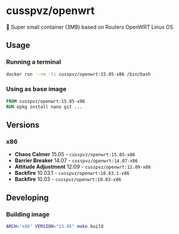 # cusspvz/openwrt

:minibus: Super small container (3MB) based on Routers OpenWRT Linux OS

## Usage

### Running a terminal
```bash
docker run --rm -ti cusspvz/openwrt:15.05-x86 /bin/bash
```

### Using as base image
```Dockerfile
FROM cusspvz/openwrt:15.05-x86
RUN opkg install nano git ...
```

## Versions

### x86
* **Chaos Calmer** 15.05 - `cusspvz/openwrt:15.05-x86`
* **Barrier Breaker** 14.07 - `cusspvz/openwrt:14.07-x86`
* **Attitude Adjustment** 12.09 - `cusspvz/openwrt:12.09-x86`
* **Backfire** 10.03.1 - `cusspvz/openwrt:10.03.1-x86`
* **Backfire** 10.03 - `cusspvz/openwrt:10.03-x86`

## Developing

### Building image
```bash
ARCH="x86" VERSION="15.05" make build
```
